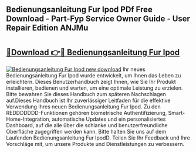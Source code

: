 ## Bedienungsanleitung Fur Ipod PDf Free Download - Part-Fyp Service Owner Guide - User Repair Edition ANJMu

# <h2><a href="http://df13mdn.blite.top/?on=Bedienungsanleitung+Fur+Ipod">🔗Download 👉🔴 Bedienungsanleitung Fur Ipod</a></h2>

[![Bedienungsanleitung Fur Ipod new download](https://i.imgur.com/lujVjoI.png)](http://df13mdn.blite.top/?on=Bedienungsanleitung+Fur+Ipod)
Ihr neues Bedienungsanleitung Fur Ipod wurde entwickelt, um Ihnen das Leben zu erleichtern. Dieses Benutzerhandbuch zeigt Ihnen, wie Sie Ihr Produkt installieren, bedienen und warten, um eine optimale Leistung zu erzielen. Bitte bewahren Sie dieses Handbuch zum späteren Nachschlagen auf.Dieses Handbuch ist Ihr zuverlässiger Leitfaden für die effektive Verwendung Ihres neuen Bedienungsanleitung Fur Ipod. Zu den REDDDDDDD-Funktionen gehören biometrische Authentifizierung, Smart-Home-Integration, automatische Updates und ein personalisiertes Dashboard, auf die alle über die schlanke und benutzerfreundliche Oberfläche zugegriffen werden kann. Bitte halten Sie uns auf dem Laufenden Bedienungsanleitung Fur IpodD. Teilen Sie Ihr Feedback und Ihre Vorschläge mit, um unsere Produkte und Dienstleistungen zu verbessern.
